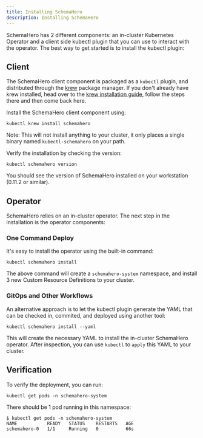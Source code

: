 ```yaml
---
title: Installing SchemaHero
description: Installing SchemaHero
---
```


SchemaHero has 2 different components: an in-cluster Kubernetes Operator and a client side kubectl plugin that you can use to interact with the operator.
The best way to get started is to install the kubectl plugin:

## Client

The SchemaHero client component is packaged as a `kubectl` plugin, and distributed through the [krew](https://krew.dev) package manager.
If you don't already have krew installed, head over to the [krew installation guide](https://krew.sigs.k8s.io/docs/user-guide/setup/install/), follow the steps there and then come back here.

Install the SchemaHero client component using:

```shell
kubectl krew install schemahero
```

Note: This will not install anything to your cluster, it only places a single binary named `kubectl-schemahero` on your path.

Verify the installation by checking the version:

```shell
kubectl schemahero version
```

You should see the version of SchemaHero installed on your workstation (0.11.2 or similar).

## Operator

SchemaHero relies on an in-cluster operator.
The next step in the installation is the operator components:

### One Command Deploy

It's easy to install the operator using the built-in command:

```shell
kubectl schemahero install
```

The above command will create a `schemahero-system` namespace, and install 3 new Custom Resource Definitions to your cluster.

### GitOps and Other Workflows

An alternative approach is to let the kubectl plugin generate the YAML that can be checked in, commited, and deployed using another tool:

```shell
kubectl schemahero install --yaml
```

This will create the necessary YAML to install the in-cluster SchemaHero operator.
After inspection, you can use `kubectl` to `apply` this YAML to your cluster.

## Verification

To verify the deployment, you can run:

```shell
kubectl get pods -n schemahero-system
```

There should be 1 pod running in this namespace:

```shell
$ kubectl get pods -n schemahero-system
NAME           READY   STATUS    RESTARTS   AGE
schemahero-0   1/1     Running   0          66s
```
